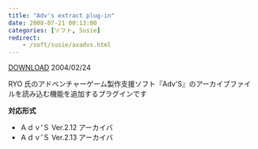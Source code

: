 ```yaml
---
title: "Adv's extract plug-in"
date: 2008-07-21 00:13:00
categories: [ソフト, Susie]
redirect:
    - /soft/susie/axadvs.html
---
```


<div><a href="/files/axadv001.lzh">DOWNLOAD</a> 2004/02/24
</div>

<div><p>
RYO 氏のアドベンチャーゲーム製作支援ソフト『Adv'S』のアーカイブファイルを読み込む機能を追加するプラグインです
</p>
<p>
<strong>対応形式</strong>
</p>
<ul>
<li>
Ａｄｖ’Ｓ Ver.2.12 アーカイバ
</li>
<li>
Ａｄｖ’Ｓ Ver.2.13 アーカイバ
</li>
</ul>
</div>
